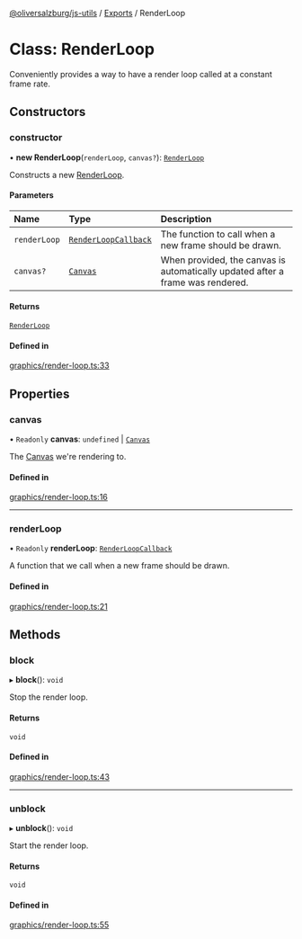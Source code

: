 [@oliversalzburg/js-utils](../README.md) / [Exports](../modules.md) / RenderLoop

# Class: RenderLoop

Conveniently provides a way to have a render loop called at
a constant frame rate.

## Constructors

### constructor

• **new RenderLoop**(`renderLoop`, `canvas?`): [`RenderLoop`](RenderLoop.md)

Constructs a new [RenderLoop](RenderLoop.md).

#### Parameters

| Name         | Type                                                     | Description                                                                    |
| :----------- | :------------------------------------------------------- | :----------------------------------------------------------------------------- |
| `renderLoop` | [`RenderLoopCallback`](../modules.md#renderloopcallback) | The function to call when a new frame should be drawn.                         |
| `canvas?`    | [`Canvas`](Canvas.md)                                    | When provided, the canvas is automatically updated after a frame was rendered. |

#### Returns

[`RenderLoop`](RenderLoop.md)

#### Defined in

[graphics/render-loop.ts:33](https://github.com/oliversalzburg/js-utils/blob/d0ad1f9/source/graphics/render-loop.ts#L33)

## Properties

### canvas

• `Readonly` **canvas**: `undefined` \| [`Canvas`](Canvas.md)

The [Canvas](Canvas.md) we're rendering to.

#### Defined in

[graphics/render-loop.ts:16](https://github.com/oliversalzburg/js-utils/blob/d0ad1f9/source/graphics/render-loop.ts#L16)

---

### renderLoop

• `Readonly` **renderLoop**: [`RenderLoopCallback`](../modules.md#renderloopcallback)

A function that we call when a new frame should be drawn.

#### Defined in

[graphics/render-loop.ts:21](https://github.com/oliversalzburg/js-utils/blob/d0ad1f9/source/graphics/render-loop.ts#L21)

## Methods

### block

▸ **block**(): `void`

Stop the render loop.

#### Returns

`void`

#### Defined in

[graphics/render-loop.ts:43](https://github.com/oliversalzburg/js-utils/blob/d0ad1f9/source/graphics/render-loop.ts#L43)

---

### unblock

▸ **unblock**(): `void`

Start the render loop.

#### Returns

`void`

#### Defined in

[graphics/render-loop.ts:55](https://github.com/oliversalzburg/js-utils/blob/d0ad1f9/source/graphics/render-loop.ts#L55)
